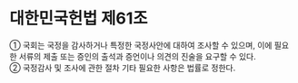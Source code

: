 # 대한민국헌법 제61조

① 국회는 국정을 감사하거나 특정한 국정사안에 대하여 조사할 수 있으며, 이에 필요한 서류의 제출 또는 증인의 출석과 증언이나 의견의 진술을 요구할 수 있다.  
② 국정감사 및 조사에 관한 절차 기타 필요한 사항은 법률로 정한다.
